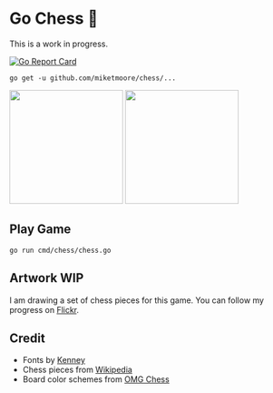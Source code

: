 # Go Chess :construction:

This is a work in progress.

[![Go Report Card](https://goreportcard.com/badge/github.com/miketmoore/chess)](https://goreportcard.com/report/github.com/miketmoore/chess)

```
go get -u github.com/miketmoore/chess/...
```

<img src="assets/screenshots/chess-01-title.png" width="200">
<img src="assets/screenshots/chess-02-start.png" width="200">

## Play Game

```
go run cmd/chess/chess.go
```

## Artwork WIP

I am drawing a set of chess pieces for this game. You can follow my progress on [Flickr](https://www.flickr.com/photos/miketmoore/albums/72157693792363695).

## Credit

* Fonts by [Kenney](http://kenney.nl/support)
* Chess pieces from [Wikipedia](https://commons.wikimedia.org/wiki/Category:PNG_chess_pieces/Standard_transparent#/media/File:ChessPiecesArray.png)
* Board color schemes from [OMG Chess](http://omgchess.blogspot.com/2015/09/chess-board-color-schemes.html)
